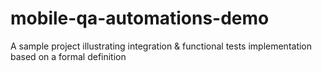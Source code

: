 # mobile-qa-automations-demo
A sample project illustrating integration &amp; functional tests implementation based on a formal definition
